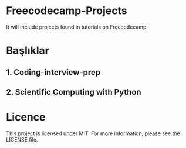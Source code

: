 # Freecodecamp-Projects
It will include projects found in tutorials on Freecodecamp.

# Başlıklar 
## 1. Coding-interview-prep
## 2. Scientific Computing with Python






# Licence 
<p> This project is licensed under MIT. For more information, please see the LICENSE file.</p>
